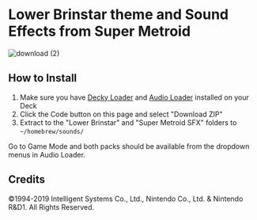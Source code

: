 # Lower Brinstar theme and Sound Effects from Super Metroid

![download (2)](https://user-images.githubusercontent.com/101075966/219123956-89df5d7f-3775-4067-9706-598ad8c00914.jpeg)

## How to Install
1. Make sure you have [Decky Loader](https://github.com/SteamDeckHomebrew/decky-loader) and [Audio Loader](https://github.com/EMERALD0874/SDH-AudioLoader) installed on your Deck
2. Click the Code button on this page and select "Download ZIP"
3. Extract to the "Lower Brinstar" and "Super Metroid SFX" folders to `~/homebrew/sounds/`

Go to Game Mode and both packs should be available from the dropdown menus in Audio Loader.

## Credits
©1994-2019 Intelligent Systems Co., Ltd., Nintendo Co., Ltd. & Nintendo R&D1. All Rights Reserved.
